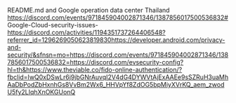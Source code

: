 README.md and Google operation data center Thailand https://discord.com/events/971845904002871346/1387856017500536832# Google-Cloud-security-issues-https://discord.com/activities/1194351737264406548?referrer_id=1296269050623819830https://developer.android.com/privacy-and-security/&sfnsn=mo=https://discord.com/events/971845904002871346/1387856017500536832=https://discord.com/evsecurity-config?hl=th&https://www.theviable.co/fido-online-authentication/?fbclid=IwQ0xDSwLr6j9jbGNrAuvqI2V4dG4DYWVtAjExAAEe9sSZRuH3uaMhAaDbPodZbHxnhGs8VvBm2Wx6_HHVpYf8ZdOG5bpMiyXVrKQ_aem_zwodU5fy2LIqhXnOKGUonQ
